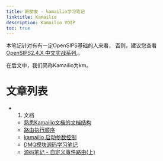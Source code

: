 ```yaml
---
title: 新朋友 - kamailio学习笔记
linktitle: Kamailio
description: Kamailio VOIP
toc: true
---
```


本笔记针对有有一定OpenSIPS基础的人来看， 否则，建议您查看[OpenSIPS2.4.X 中文实战系列](/opensips/),。

在后文中，我们简称Kamailio为km。


# 文章列表

- 1. 文档
    - [熟悉Kamailio文档的文档结构](/kamailio/docs-index)
    - [路由执行顺序](./msg-flow/)
    - [kamailio 启动参数控制](./kamailio-cli-params)
    - [DMQ模块源码学习笔记](./dmq-note)
    - [源码笔记 - 自定义事件路由(上)](./customer-event-route)